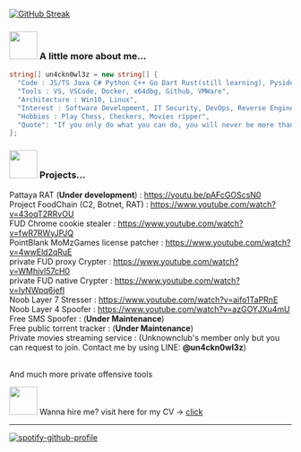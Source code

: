 [![GitHub Streak](https://streak-stats.demolab.com/?user=un4ckn0wl3z)](https://git.io/streak-stats)


### <img src="https://media3.giphy.com/media/1NYkJ0wTvncdXV5dN5/source.gif" width="50"> A little more about me...  

```csharp
string[] un4ckn0wl3z = new string[] { 
  "Code : JS/TS Java C# Python C++ Go Dart Rust(still learning), Pyside(still learning)", 
  "Tools : VS, VSCode, Docker, x64dbg, Github, VMWare", 
  "Architecture : Win10, Linux", 
  "Interest : Software Development, IT Security, DevOps, Reverse Engineer, Offensive tools development",
  "Hobbies : Play Chess, Checkers, Movies ripper",
  "Quote": "If you only do what you can do, you will never be more than you are now! - Kung Fu Panda" 
};
```

### <img src="https://media2.giphy.com/media/3oKIPnAiaMCws8nOsE/200.gif" width="50"> Projects...
Pattaya RAT (<b>Under development</b>) : https://youtu.be/pAFcGOScsN0 <br>
Project FoodChain (C2, Botnet, RAT) : https://www.youtube.com/watch?v=43oqT2RRvOU <br>
FUD Chrome cookie stealer : https://www.youtube.com/watch?v=fwR7RWyJPJQ <br>
PointBlank MoMzGames license patcher : https://www.youtube.com/watch?v=4wwEld2qRuE <br>
private FUD proxy Crypter : https://www.youtube.com/watch?v=WMhjvl57cH0 <br>
private FUD native Crypter : https://www.youtube.com/watch?v=IyNWpq6jefI <br>
Noob Layer 7 Stresser : https://www.youtube.com/watch?v=aifo1TaPRnE <br>
Noob Layer 4 Spoofer : https://www.youtube.com/watch?v=azGOYJXu4mU <br>
Free SMS Spoofer : (<b>Under Maintenance</b>) <br>
Free public torrent tracker : (<b>Under Maintenance</b>) <br>
Private movies streaming service : (Unknownclub's member only but you can request to join. Contact me by using LINE: <b>@un4ckn0wl3z</b>) <br><br>


And much more private offensive tools<br>


<p> <img src="https://c.tenor.com/9Hiuq_uczMcAAAAi/counting-money-trouble.gif" width="50"> Wanna hire me? visit here for my CV -> <a href="https://un4ckn0wl3z.github.io/devportfolio/" target="_blank">click</a> </p> <hr/>

[![spotify-github-profile](https://spotify-github-profile.vercel.app/api/view?uid=21pvv6it3ui4vpjxoocobq5uq&cover_image=false&theme=default&show_offline=false&background_color=000000&interchange=false&bar_color_cover=true)](https://github.com/kittinan/spotify-github-profile)
